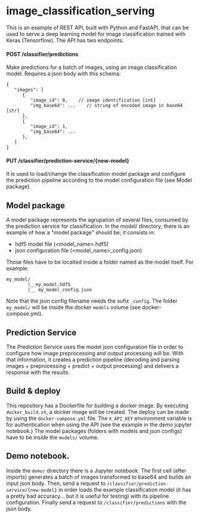 # image_classification_serving
This is an example of REST API, built with Python and FastAPI, that can be used to serve a deep learning model for image classification trained with Keras (Tensorflow).
The API has two endpoints: 

#### POST  /classifier/predictions
Make predictions for a batch of images, using an image classification model. Requires a json body with this schema:
```
{
   "images": [
      {
         "image_id": 0,    // image identification [int]
         "img_base64": ...    // string of encoded image in base64 [str]
      },
      {
         "image_id": 1,
         "img_base64": ...
      },   
   ]
}
```


#### PUT   /classifier/prediction-service/{new-model}
It is used to load/change the classification model package and configure the prediction pipeline according to the model configuration file (see Model package). 


## Model package

A model package represents the agrupation of several files, consumed by the prediction service for classification. 
In the model/ directory, there is an example of how a "model package" should be; it consists in:
* hdf5 model file (<model_name>.hdf5)
* json configuration file (<model_name>_config.json)

Those files have to be localted inside a folder named as the model itself. For example:
```
my_model/
        |__my_model.hdf5
        |__ my_model_config.json
```
 Note that the json config filename needs the sufix ```_config```.
 The folder ```my_model/``` will be inside the docker ```models``` volume (see docker-compose.yml).

## Prediction Service

The Prediction Service uses the model json configuration file in order to configure how image preprocessing and output processing will be. With that information, it creates a prediction pipeline (decoding and parsing images + preprocessing + predict + output processing) and delivers a response with the results.
            
## Build & deploy

This repository has a Dockerfile for building a docker image. By executing ```docker_build.sh```, a docker image will be created.
The deploy can be made by using the ```docker-compose.yml``` file. The ```X_API_KEY``` environment variable is for authentication when using the API (see the example in the demo jupyter notebook.)
The model packages (folders with models and json configs) have to be inside the ```models/``` volume.

## Demo notebook.

Inside the ```demo/``` directory there is a Jupyter notebook. The first cell (after imports) generates a batch of images transformed to base64 and builds an input json body. Then, send a request to ```/classifier/prediction-service/{new-model}``` in order loads the example classification model (it has a pretty bad accuracy... but it is useful for testing) with its pipeline configuration. Finally send a request to ```/classifier/predictions``` with the json body.


